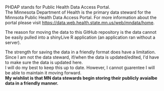 PHDAP stands for Public Health Data Access Portal.  
The Minnesota Department of Health is the primary data steward for the Minnsota Public Health Data Access Portal. For more information about the portal please visit https://data.web.health.state.mn.us/web/mndata/home.  

The reason for moving the data to this GitHub repository is the data cannot be easily pulled into a shinyLive R application (an application ran without a server).  

The strength for saving the data in a friendly format does have a limitation. Since I am not the data steward, if/when the data is updated/edited, I'd have to make sure the data is updated here.  
I will do my best to keep this up to date. However, I cannot guarentee I will be able to maintain it moving forward.  
**My wishlist is that MN data stewards begin storing their publicly avaialbe data in a friendly manner.**
